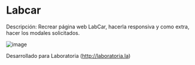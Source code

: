 # Labcar

Descripción: Recrear página web LabCar, hacerla responsiva y como extra, hacer los modales solicitados.

![image](https://user-images.githubusercontent.com/32860516/38159978-dbb985e6-3471-11e8-98a3-4f6f6c8741b0.png)

Desarrollado para Laboratoria (http://laboratoria.la)